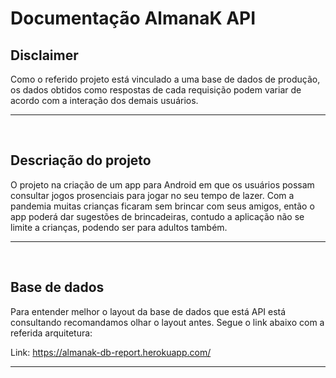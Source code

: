 # Documentação AlmanaK API

## Disclaimer

Como o referido projeto está vinculado a uma base de dados de produção, os dados obtidos como respostas de cada requisição podem variar de acordo com a interação dos demais usuários.

<hr>
<br>


## Descriação do projeto
O projeto na criação de um app para Android em que os usuários possam consultar jogos prosenciais para jogar no seu tempo de lazer. 
Com a pandemia muitas crianças ficaram sem brincar com seus amigos, então o app poderá dar sugestões de brincadeiras, 
contudo a aplicação não se limite a crianças, podendo ser para adultos também.
<hr>
<br>

## Base de dados
Para entender melhor o layout da base de dados que está API está consultando recomandamos olhar o layout antes. Segue o link abaixo com a referida arquitetura:

Link: https://almanak-db-report.herokuapp.com/

<hr>
<br>